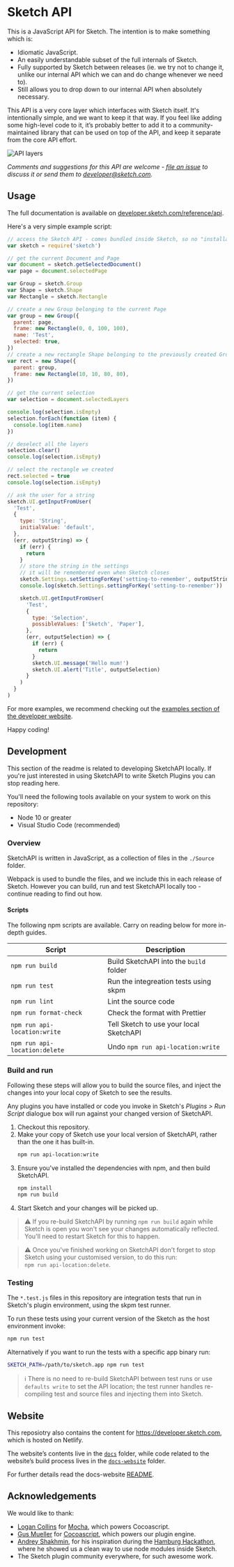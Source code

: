 # Sketch API

This is a JavaScript API for Sketch. The intention is to make something which is:

- Idiomatic JavaScript.
- An easily understandable subset of the full internals of Sketch.
- Fully supported by Sketch between releases (ie. we try not to change it, unlike our internal API which we can and do change whenever we need to).
- Still allows you to drop down to our internal API when absolutely necessary.

This API is a very core layer which interfaces with Sketch itself. It's intentionally simple, and we want to keep it that way. If you feel like adding some high-level code to it, it’s probably better to add it to a community-maintained library that can be used on top of the API, and keep it separate from the core API effort.

![API layers](https://cloud.githubusercontent.com/assets/206306/19645098/f7d3615c-99ea-11e6-962a-439fb553bf2d.png)

_Comments and suggestions for this API are welcome - [file an issue](https://github.com/sketch-hq/SketchAPI/issues) to discuss it or send them to developer@sketch.com._

## Usage

The full documentation is available on [developer.sketch.com/reference/api](https://developer.sketch.com/reference/api).

Here's a very simple example script:

```js
// access the Sketch API - comes bundled inside Sketch, so no "installation" is required
var sketch = require('sketch')

// get the current Document and Page
var document = sketch.getSelectedDocument()
var page = document.selectedPage

var Group = sketch.Group
var Shape = sketch.Shape
var Rectangle = sketch.Rectangle

// create a new Group belonging to the current Page
var group = new Group({
  parent: page,
  frame: new Rectangle(0, 0, 100, 100),
  name: 'Test',
  selected: true,
})
// create a new rectangle Shape belonging to the previously created Group
var rect = new Shape({
  parent: group,
  frame: new Rectangle(10, 10, 80, 80),
})

// get the current selection
var selection = document.selectedLayers

console.log(selection.isEmpty)
selection.forEach(function (item) {
  console.log(item.name)
})

// deselect all the layers
selection.clear()
console.log(selection.isEmpty)

// select the rectangle we created
rect.selected = true
console.log(selection.isEmpty)

// ask the user for a string
sketch.UI.getInputFromUser(
  'Test',
  {
    type: 'String',
    initialValue: 'default',
  },
  (err, outputString) => {
    if (err) {
      return
    }
    // store the string in the settings
    // it will be remembered even when Sketch closes
    sketch.Settings.setSettingForKey('setting-to-remember', outputString)
    console.log(sketch.Settings.settingForKey('setting-to-remember'))

    sketch.UI.getInputFromUser(
      'Test',
      {
        type: 'Selection',
        possibleValues: ['Sketch', 'Paper'],
      },
      (err, outputSelection) => {
        if (err) {
          return
        }
        sketch.UI.message('Hello mum!')
        sketch.UI.alert('Title', outputSelection)
      }
    )
  }
)
```

For more examples, we recommend checking out the [examples section of the developer website](https://developer.sketch.com/examples/).

Happy coding!

## Development

This section of the readme is related to developing SketchAPI locally. If you're just interested in using SketchAPI to write Sketch Plugins you can stop reading here.

You'll need the following tools available on your system to work on this repository:

- Node 10 or greater
- Visual Studio Code (recommended)

### Overview

SketchAPI is written in JavaScript, as a collection of files in the `./Source` folder.

Webpack is used to bundle the files, and we include this in each release of Sketch. However you can build, run and test SketchAPI locally too - continue reading to find out how.

#### Scripts

The following npm scripts are available. Carry on reading below for more in-depth guides.

| Script                        | Description                             |
| ----------------------------- | --------------------------------------- |
| `npm run build`               | Build SketchAPI into the `build` folder |
| `npm run test`                | Run the integreation tests using skpm   |
| `npm run lint`                | Lint the source code                    |
| `npm run format-check`        | Check the format with Prettier          |
| `npm run api-location:write`  | Tell Sketch to use your local SketchAPI |
| `npm run api-location:delete` | Undo `npm run api-location:write`       |

### Build and run

Following these steps will allow you to build the source files, and inject the changes into your local copy of Sketch to see the results.

Any plugins you have installed or code you invoke in Sketch's _Plugins > Run Script_ dialogue box will run against your changed version of SketchAPI.

1. Checkout this repository.
1. Make your copy of Sketch use your local version of SketchAPI, rather than the one it has built-in.
   ```sh
   npm run api-location:write
   ```
1. Ensure you've installed the dependencies with npm, and then build SketchAPI.
   ```sh
   npm install
   npm run build
   ```
1. Start Sketch and your changes will be picked up.

> ⚠️ If you re-build SketchAPI by running `npm run build` again while Sketch is open you won't see your changes automatically reflected. You'll need to restart Sketch for this to happen.

> ⚠️ Once you've finished working on SketchAPI don't forget to stop Sketch using your customised version, to do this run:<br/>`npm run api-location:delete`.

### Testing

The `*.test.js` files in this repository are integration tests that run in Sketch's plugin environment, using the skpm test runner.

To run these tests using your current version of the Sketch as the host environment invoke:

```bash
npm run test
```

Alternatively if you want to run the tests with a specific app binary run:

```bash
SKETCH_PATH=/path/to/sketch.app npm run test
```

> ℹ️ There is no need to re-build SketchAPI between test runs or use `defaults write` to set the API location; the test runner handles re-compiling test and source files and injecting them into Sketch.

## Website

This reposiotry also contains the content for https://developer.sketch.com, which is hosted on Netlify.

The website’s contents live in the [`docs`](./docs) folder, while code related to the website’s build process lives in the [`docs-website`](./docs-website) folder.

For further details read the docs-website [README](./docs-website/README.md).

## Acknowledgements

We would like to thank:

- [Logan Collins](https://github.com/logancollins) for [Mocha](https://github.com/logancollins/Mocha), which powers Cocoascript.
- [Gus Mueller](https://github.com/ccgus) for [Cocoascript](https://github.com/ccgus/CocoaScript), which powers our plugin engine.
- [Andrey Shakhmin](https://github.com/turbobabr), for his inspiration during the [Hamburg Hackathon](http://designtoolshackday.com), where he showed us a clean way to use node modules inside Sketch.
- The Sketch plugin community everywhere, for such awesome work.
